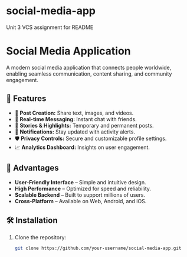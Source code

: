 # social-media-app
Unit 3 VCS assignment for  README
# Social Media Application


A modern social media application that connects people worldwide, enabling seamless communication, content sharing, and community engagement.

## 🌟 Features
- 📝 **Post Creation:** Share text, images, and videos.
- 💬 **Real-time Messaging:** Instant chat with friends.
- 📌 **Stories & Highlights:** Temporary and permanent posts.
- 🔔 **Notifications:** Stay updated with activity alerts.
- 🛡️ **Privacy Controls:** Secure and customizable profile settings.
- 📈 **Analytics Dashboard:** Insights on user engagement.

## 🎯 Advantages
- **User-Friendly Interface** – Simple and intuitive design.
- **High Performance** – Optimized for speed and reliability.
- **Scalable Backend** – Built to support millions of users.
- **Cross-Platform** – Available on Web, Android, and iOS.

## 🛠️ Installation
1. Clone the repository:
   ```sh
   git clone https://github.com/your-username/social-media-app.git
